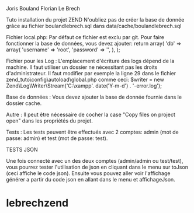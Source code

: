 Joris Bouland
Florian Le Brech


Tuto installation du projet ZEND
N'oubliez pas de créer la base de donnée grâce au fichier boulandlebrech.sql dans data/cache/boulandlebrech.sql 


Fichier local.php:
Par défaut ce fichier est exclu par git. Pour faire fonctionner la base de données, vous devez ajouter:
 return array(
     'db' => array(
         'username' => 'root',
         'password' => '',
     ),
 );

Fichier pour les Log :
L'emplacement d'écriture des logs dépend de la machine. Il faut utiliser un dossier ne nécessitant pas les droits d'administrateur.
Il faut modifier par exemple la ligne 29 dans le fichier zend_tuto\config\autoload\global.php  comme ceci:
$writer = new Zend\Log\Writer\Stream('C:\xampp'. date('Y-m-d') . '-error.log');

Base de données :
Vous devez ajouter la base de donnée fournie dans le dossier cache.

Autre :
Il peut être nécessaire de cocher la case "Copy files on project open" dans les propriétés du projet.

Tests :
Les tests peuvent être effectués avec 2 comptes: admin (mot de passe: admin) et test (mot de passe: test).

TESTS JSON 

Une fois connecté avec un des deux comptes (admin/admin ou test/test), vous pourrez tester l'utilisation de json en cliquant dans le menu sur toJson (ceci affiche le code json). Ensuite vous pouvez aller voir l'affichage générer a partir du code json en allant dans le menu et affichageJson.



# lebrechzend 
